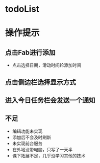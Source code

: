 # todoList
# 操作提示
## 点击Fab进行添加
* 点击选择日期，滑动时间轮添加时间
## 点击侧边栏选择显示方式
## 进入今日任务栏会发送一个通知
## 不足 
* 编辑功能未实现
* 添加后不会及时刷新
* 未实现前台服务
* 在外地没带电脑，只写了一天半
* 课下拓展不足，几乎没学习其他的技术
